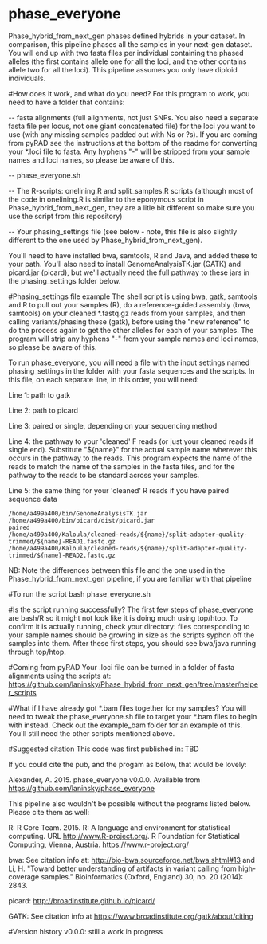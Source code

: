 # phase_everyone
Phase_hybrid_from_next_gen phases defined hybrids in your dataset. In comparison, this pipeline phases all the samples in your next-gen dataset. You will end up with two fasta files per individual containing the phased alleles (the first contains allele one for all the loci, and the other contains allele two for all the loci). This pipeline assumes you only have diploid individuals. 

#How does it work, and what do you need?
For this program to work, you need to have a folder that contains:

-- fasta alignments (full alignments, not just SNPs. You also need a separate fasta file per locus, not one giant concatenated file) for the loci you want to use (with any missing samples padded out with Ns or ?s). If you are coming from pyRAD see the instructions at the bottom of the readme for converting your *.loci file to fasta. Any hyphens "-" will be stripped from your sample names and loci names, so please be aware of this.

-- phase_everyone.sh

-- The R-scripts: onelining.R and split_samples.R scripts (although most of the code in onelining.R is similar to the eponymous script in Phase_hybrid_from_next_gen, they are a litle bit different so make sure you use the script from this repository)

-- Your phasing_settings file (see below - note, this file is also slightly different to the one used by Phase_hybrid_from_next_gen).

You'll need to have installed bwa, samtools, R and Java, and added these to your path. You'll also need to install GenomeAnalysisTK.jar (GATK) and picard.jar (picard), but we'll actually need the full pathway to these jars in the phasing_settings folder below.

#Phasing_settings file example
The shell script is using bwa, gatk, samtools and R to pull out your samples (R), do a reference-guided assembly (bwa, samtools) on your cleaned *.fastq.gz reads from your samples, and then calling variants/phasing these (gatk), before using the "new reference" to do the process again to get the other alleles for each of your samples. The program will strip any hyphens "-" from your sample names and loci names, so please be aware of this.

To run phase_everyone, you will need a file with the input settings named phasing_settings in the folder with your fasta sequences and the scripts. In this file, on each separate line, in this order, you will need:

Line 1: path to gatk

Line 2: path to picard

Line 3: paired or single, depending on your sequencing method

Line 4: the pathway to your 'cleaned' F reads (or just your cleaned reads if single end). Substitute "${name}" for the actual sample name wherever this occurs in the pathway to the reads. This program expects the name of the reads to match the name of the samples in the fasta files, and for the pathway to the reads to be standard across your samples.

Line 5: the same thing for your 'cleaned' R reads if you have paired sequence data

```
/home/a499a400/bin/GenomeAnalysisTK.jar
/home/a499a400/bin/picard/dist/picard.jar
paired
/home/a499a400/Kaloula/cleaned-reads/${name}/split-adapter-quality-trimmed/${name}-READ1.fastq.gz
/home/a499a400/Kaloula/cleaned-reads/${name}/split-adapter-quality-trimmed/${name}-READ2.fastq.gz
```

NB: Note the differences between this file and the one used in the Phase_hybrid_from_next_gen pipeline, if you are familiar with that pipeline

#To run the script
bash phase_everyone.sh

#Is the script running successfully?
The first few steps of phase_everyone are bash/R so it might not look like it is doing much using top/htop. To confirm it is actually running, check your directory: files corresponding to your sample names should be growing in size as the scripts syphon off the samples into them. After these first steps, you should see bwa/java running through top/htop.

#Coming from pyRAD
Your .loci file can be turned in a folder of fasta alignments using the scripts at: https://github.com/laninsky/Phase_hybrid_from_next_gen/tree/master/helper_scripts

#What if I have already got *.bam files together for my samples?
You will need to tweak the phase_everyone.sh file to target your *.bam files to begin with instead. Check out the example_bam folder for an example of this. You'll still need the other scripts mentioned above.

#Suggested citation
This code was first published in: TBD

If you could cite the pub, and the progam as below, that would be lovely:

Alexander, A. 2015. phase_everyone v0.0.0. Available from https://github.com/laninsky/phase_everyone

This pipeline also wouldn't be possible without the programs listed below. Please cite them as well:

R: R Core Team. 2015. R: A language and environment for statistical computing. URL http://www.R-project.org/. R Foundation for Statistical Computing, Vienna, Austria. https://www.r-project.org/

bwa: See citation info at: http://bio-bwa.sourceforge.net/bwa.shtml#13 and Li, H. "Toward better understanding of artifacts in variant calling from high-coverage samples." Bioinformatics (Oxford, England) 30, no. 20 (2014): 2843.

picard: http://broadinstitute.github.io/picard/

GATK: See citation info at https://www.broadinstitute.org/gatk/about/citing

#Version history
v0.0.0: still a work in progress
